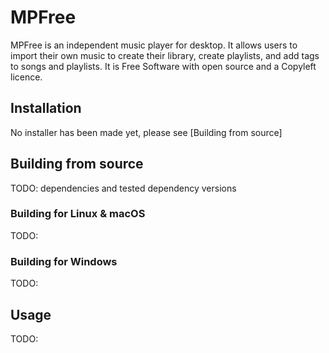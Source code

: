 # MPFree
MPFree is an independent music player for desktop. It allows users to import their own music to create their library, create playlists, and add tags to songs and playlists. It is Free Software with open source and a Copyleft licence.

## Installation
No installer has been made yet, please see [Building from source]
## Building from source
TODO: dependencies and tested dependency versions
### Building for Linux & macOS
TODO:
### Building for Windows
TODO:

## Usage
TODO:
